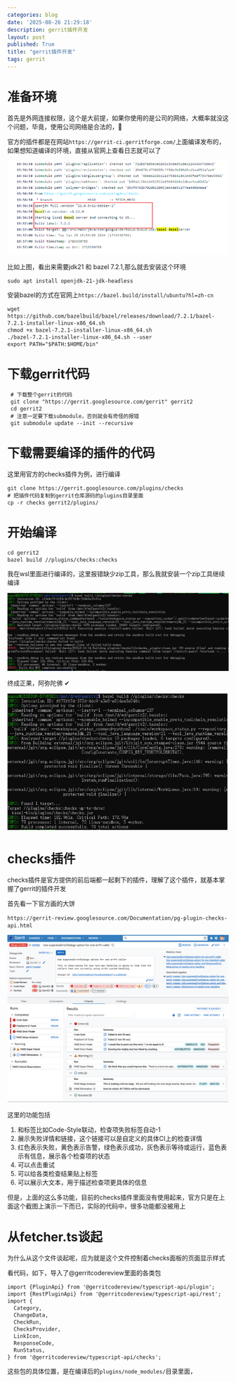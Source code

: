 ```yaml
---
categories: blog
date: '2025-08-26 21:29:18'
description: gerrit插件开发
layout: post
published: True
title: "gerrit插件开发"
tags: gerrit
---
```



# 准备环境

首先是外网连接权限，这个是大前提，如果你使用的是公司的网络，大概率就没这个问题，毕竟，使用公司网络是合法的，🐶

官方的插件都是在网站`https://gerrit-ci.gerritforge.com/`上面编译发布的，如果想知道编译的环境，直接从官网上查看日志就可以了

![avatar](/assets/images/gerrit_checks_build.png)

比如上图，看出来需要jdk21 和 bazel 7.2.1,那么就去安装这个环境

```shell
sudo apt install openjdk-21-jdk-headless
```

安装bazel的方式在官网上`https://bazel.build/install/ubuntu?hl=zh-cn`

```shell
wget https://github.com/bazelbuild/bazel/releases/download/7.2.1/bazel-7.2.1-installer-linux-x86_64.sh
chmod +x bazel-7.2.1-installer-linux-x86_64.sh
./bazel-7.2.1-installer-linux-x86_64.sh --user
export PATH="$PATH:$HOME/bin"
```


# 下载gerrit代码

```shell
 # 下载整个gerrit的代码
 git clone "https://gerrit.googlesource.com/gerrit" gerrit2
 cd gerrit2
 # 注意一定要下载submodule，否则就会有奇怪的报错
 git submodule update --init --recursive
```

# 下载需要编译的插件的代码

这里用官方的checks插件为例，进行编译

```shell
git clone https://gerrit.googlesource.com/plugins/checks
# 把插件代码复制到gerrit仓库源码的plugins目录里面
cp -r checks gerrit2/plugins/

```

# 开始编译

```shell
cd gerrit2
bazel build //plugins/checks:checks
```

我在wsl里面进行编译的，这里报错缺少zip工具，那么我就安装一个zip工具继续编译

![avatar](/assets/images/gerrit_plugin_build.png)


终成正果，阿弥陀佛 ✔

![avatar](/assets/images/gerrit_plugin_build_pass.png)


# checks插件

checks插件是官方提供的前后端都一起剩下的插件，理解了这个插件，就基本掌握了gerrit的插件开发

首先看一下官方画的大饼

`https://gerrit-review.googlesource.com/Documentation/pg-plugin-checks-api.html`


![avatar](/assets/images/user-checks-overview.png)


这里的功能包括

1. 和标签比如Code-Style联动，检查项失败标签自动-1
2. 展示失败详情和链接，这个链接可以是自定义的具体CI上的检查详情
3. 红色表示失败，黄色表示告警，绿色表示成功，灰色表示等待或运行，蓝色表示有信息，展示各个检查项的状态
4. 可以点击重试
5. 可以给各类检查结果贴上标签
6. 可以展示大文本，用于描述检查项更具体的信息


但是，上面的这么多功能，目前的checks插件里面没有使用起来，官方只是在上面这个截图上演示一下而已，实际的代码中，很多功能都没被用上

# 从fetcher.ts谈起

为什么从这个文件谈起呢，应为就是这个文件控制着checks面板的页面显示样式

看代码，如下，导入了@gerritcodereview里面的各类包

```
import {PluginApi} from '@gerritcodereview/typescript-api/plugin';
import {RestPluginApi} from '@gerritcodereview/typescript-api/rest';
import {
  Category,
  ChangeData,
  CheckRun,
  ChecksProvider,
  LinkIcon,
  ResponseCode,
  RunStatus,
} from '@gerritcodereview/typescript-api/checks';
```

这些包的具体位置，是在编译后的`plugins/node_modules/`目录里面，